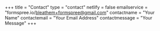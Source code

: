 +++
title = "Contact"
type = "contact"
netlify = false
emailservice = "formspree.io/bleathem+formspree@gmail.com"
contactname = "Your Name"
contactemail = "Your Email Address"
contactmessage = "Your Message"
+++
